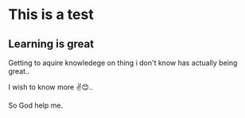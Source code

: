 # This is a test

## Learning is great

Getting to aquire knowledege on thing i don't know has actually being great..

I wish to know more ✌😊..

So God help me.